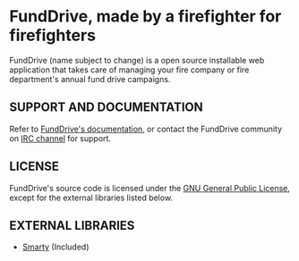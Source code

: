 # FundDrive, made by a firefighter for firefighters

FundDrive (name subject to change) is a open source installable web application that takes care of managing your fire
company or fire department's annual fund drive campaigns.

## SUPPORT AND DOCUMENTATION

Refer to [FundDrive's documentation](http://github.com/JWFoxJr/FundDrive/wiki/), or contact the FundDrive community on
[IRC channel](irc://irc.freenode.net#FundDrive) for support.

## LICENSE

FundDrive's source code is licensed under the [GNU General Public License](http://www.gnu.org/licenses/gpl.html),
except for the external libraries listed below.

## EXTERNAL LIBRARIES

- [Smarty](http://smarty.net) (Included)

